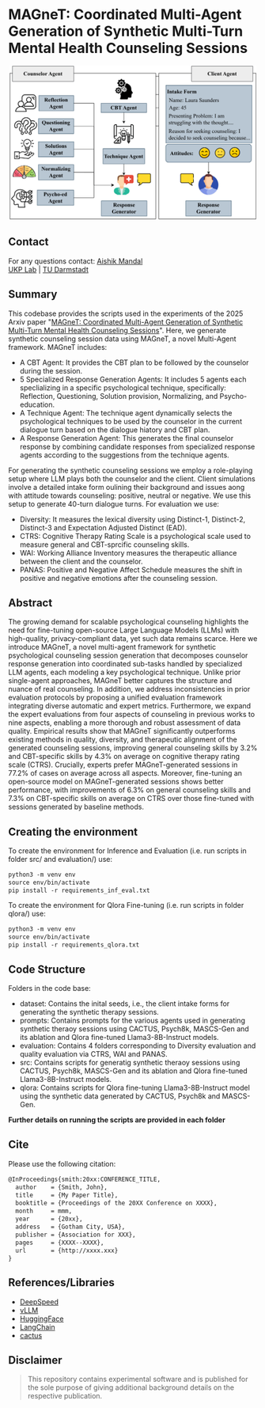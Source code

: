 # MAGneT: Coordinated Multi-Agent Generation of Synthetic Multi-Turn Mental Health Counseling Sessions
<p align="center">
<img src ="img/MAGneT.png" width="500">
</p>

## Contact
For any questions contact: [Aishik Mandal](mailto:aishik.mandal@tu-darmstadt.de) <br>
[UKP Lab](https://www.informatik.tu-darmstadt.de/ukp/ukp_home/index.en.jsp) | [TU Darmstadt](https://www.tu-darmstadt.de/) 

## Summary

This codebase provides the scripts used in the experiments of the 2025 Arxiv paper "[MAGneT: Coordinated Multi-Agent Generation of Synthetic Multi-Turn Mental Health Counseling Sessions]()". Here, we generate synthetic counseling session data using MAGneT, a novel Multi-Agent framework. MAGneT includes:
- A CBT Agent: It provides the CBT plan to be followed by the counselor during the session.
- 5 Specialized Response Generation Agents: It includes 5 agents each speclializing in a specific psychological technique, specifically: Reflection, Questioning, Solution provision, Normalizing, and Psycho-education.
- A Technique Agent: The technique agent dynamically selects the psychological techniques to be used by the counselor in the current dialogue turn based on the dialogue hiatory and CBT plan.
- A Response Generation Agent: This generates the final counselor response by combining candidate responses from specialized response agents according to the suggestions from the technique agents.

For generating the synthetic counseling sessions we employ a role-playing setup where LLM plays both the counselor and the client. Client simulations involve a detailed intake form oulining their background and issues aong with attitude towards counseling: positive, neutral or negative. We use this setup to generate 40-turn dialogue turns. For evaluation we use:

- Diversity: It measures the lexical diversity using Distinct-1, Distinct-2, Distinct-3 and Expectation Adjusted Distinct \(EAD\).
- CTRS: Cognitive Therapy Rating Scale is a psychological scale used to measure general and CBT-sprcific counseling skills.
- WAI: Working Alliance Inventory measures the therapeutic alliance between the client and the counselor.
- PANAS: Positive and Negative Affect Schedule measures the shift in positive and negative emotions after the counseling session.

## Abstract
The growing demand for scalable psychological counseling highlights the need for fine-tuning open-source Large Language Models (LLMs) with high-quality, privacy-compliant data, yet such data remains scarce. Here we introduce MAGneT, a novel multi-agent framework for synthetic psychological counseling session generation that decomposes counselor response generation into coordinated sub-tasks handled by specialized LLM agents, each modeling a key psychological technique. Unlike prior single-agent approaches, MAGneT better captures the structure and nuance of real counseling. In addition, we address inconsistencies in prior evaluation protocols by proposing a unified evaluation framework integrating diverse automatic and expert metrics. Furthermore, we expand the expert evaluations from four aspects of counseling in previous works to nine aspects, enabling a more thorough and robust assessment of data quality. Empirical results show that MAGneT significantly outperforms existing methods in quality, diversity, and therapeutic alignment of the generated counseling sessions, improving general counseling skills by $3.2$\% and CBT-specific skills by $4.3$\% on average on cognitive therapy rating scale (CTRS). Crucially, experts prefer MAGneT-generated sessions in $77.2$\% of cases on average across all aspects. Moreover, fine-tuning an open-source model on MAGneT-generated sessions shows better performance, with improvements of $6.3$\% on general counseling skills and $7.3$\% on CBT-specific skills on average on CTRS over those fine-tuned with sessions generated by baseline methods.

## Creating the environment

To create the environment for Inference and Evaluation (i.e. run scripts in folder src/ and evaluation/) use:

```
python3 -m venv env
source env/bin/activate
pip install -r requirements_inf_eval.txt
```

To create the environment for Qlora Fine-tuning (i.e. run scripts in folder qlora/) use:

```
python3 -m venv env
source env/bin/activate
pip install -r requirements_qlora.txt
```

## Code Structure

Folders in the code base:

- dataset: Contains the inital seeds, i.e., the client intake forms for generating the synthetic therapy sessions.
- prompts: Contains prompts for the various agents used in generating synthetic theraoy sessions using CACTUS, Psych8k, MASCS-Gen and its ablation and Qlora fine-tuned Llama3-8B-Instruct models.
- evaluation: Contains 4 folders corresponding to Diversity evaluation and quality evaluation via CTRS, WAI and PANAS.
- src: Contains scripts for generatig synthetic theraoy sessions using CACTUS, Psych8k, MASCS-Gen and its ablation and Qlora fine-tuned Llama3-8B-Instruct models.
- qlora: Contains scripts for Qlora fine-tuning Llama3-8B-Instruct model using the synthetic data generated by CACTUS, Psych8k and MASCS-Gen.

**Further details on running the scripts are provided in each folder**

## Cite

Please use the following citation:

```
@InProceedings{smith:20xx:CONFERENCE_TITLE,
  author    = {Smith, John},
  title     = {My Paper Title},
  booktitle = {Proceedings of the 20XX Conference on XXXX},
  month     = mmm,
  year      = {20xx},
  address   = {Gotham City, USA},
  publisher = {Association for XXX},
  pages     = {XXXX--XXXX},
  url       = {http://xxxx.xxx}
}
```

## References/Libraries

- [DeepSpeed](https://www.deepspeed.ai/)
- [vLLM](https://docs.vllm.ai/en/latest/)
- [HuggingFace](https://huggingface.co/)
- [LangChain](https://www.langchain.com/)
- [cactus](https://github.com/coding-groot/cactus)

## Disclaimer

> This repository contains experimental software and is published for the sole purpose of giving additional background details on the respective publication. 

